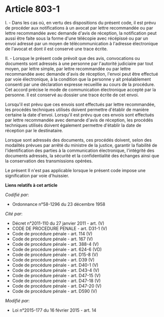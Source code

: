 # Article 803-1

I. - Dans les cas où, en vertu des dispositions du présent code, il est prévu de procéder aux notifications à un avocat par
lettre recommandée ou par lettre recommandée avec demande d'avis de réception, la notification peut aussi être faite sous la
forme d'une télécopie avec récépissé ou par un envoi adressé par un moyen de télécommunication à l'adresse électronique de
l'avocat et dont il est conservé une trace écrite.

II. - Lorsque le présent code prévoit que des avis, convocations ou documents sont adressés à une personne par l'autorité
judiciaire par tout moyen, par lettre simple, par lettre recommandée ou par lettre recommandée avec demande d'avis de
réception, l'envoi peut être effectué par voie électronique, à la condition que la personne y ait préalablement consenti par
une déclaration expresse recueillie au cours de la procédure. Cet accord précise le mode de communication électronique
accepté par la personne. Il est conservé au dossier une trace écrite de cet envoi.

Lorsqu'il est prévu que ces envois sont effectués par lettre recommandée, les procédés techniques utilisés doivent permettre
d'établir de manière certaine la date d'envoi. Lorsqu'il est prévu que ces envois sont effectués par lettre recommandée avec
demande d'avis de réception, les procédés techniques utilisés doivent également permettre d'établir la date de réception par
le destinataire.

Lorsque sont adressés des documents, ces procédés doivent, selon des modalités prévues par arrêté du ministre de la justice,
garantir la fiabilité de l'identification des parties à la communication électronique, l'intégrité des documents adressés, la
sécurité et la confidentialité des échanges ainsi que la conservation des transmissions opérées.

Le présent II n'est pas applicable lorsque le présent code impose une signification par voie d'huissier.

**Liens relatifs à cet article**

_Codifié par_:

  - Ordonnance n°58-1296 du 23 décembre 1958

_Cité par_:

  - Décret n°2011-110 du 27 janvier 2011 - art. (V)
  - CODE DE PROCEDURE PENALE - art. D31-1 (V)
  - Code de procédure pénale - art. 114 (V)
  - Code de procédure pénale - art. 167 (V)
  - Code de procédure pénale - art. 388-4 (V)
  - Code de procédure pénale - art. 624-6 (VD)
  - Code de procédure pénale - art. D15-8 (V)
  - Code de procédure pénale - art. D39 (V)
  - Code de procédure pénale - art. D40-1 (V)
  - Code de procédure pénale - art. D43-4 (V)
  - Code de procédure pénale - art. D47-15 (V)
  - Code de procédure pénale - art. D47-18 (V)
  - Code de procédure pénale - art. D47-20 (V)
  - Code de procédure pénale - art. D590 (V)

_Modifié par_:

  - Loi n°2015-177 du 16 février 2015 - art. 14
